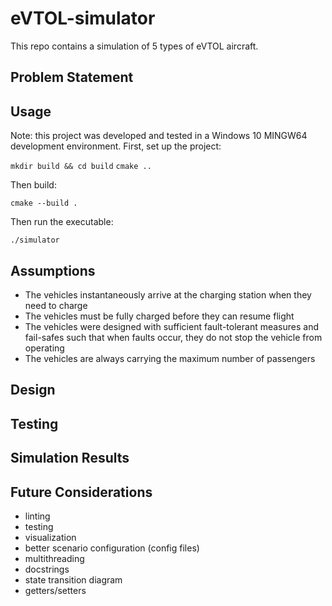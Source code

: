 # eVTOL-simulator
This repo contains a simulation of 5 types of eVTOL aircraft. 

## Problem Statement

## Usage
Note: this project was developed and tested in a Windows 10 MINGW64 development environment. First, set up the project:

`mkdir build && cd build`
`cmake ..`

Then build:

`cmake --build .`

Then run the executable:

`./simulator`

## Assumptions
- The vehicles instantaneously arrive at the charging station when they need to charge
- The vehicles must be fully charged before they can resume flight
- The vehicles were designed with sufficient fault-tolerant measures and fail-safes such that when faults occur, they do not stop the vehicle from operating
- The vehicles are always carrying the maximum number of passengers

## Design

## Testing

## Simulation Results

## Future Considerations
- linting
- testing
- visualization
- better scenario configuration (config files)
- multithreading
- docstrings
- state transition diagram
- getters/setters
